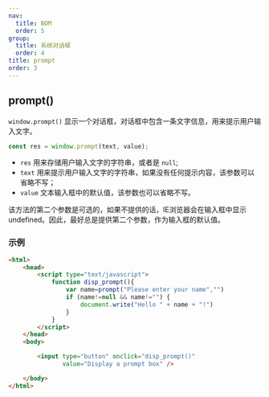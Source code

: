 ```yaml
---
nav:
  title: BOM
  order: 5
group:
  title: 系统对话框
  order: 4
title: prompt
order: 3
---
```


## prompt()

`window.prompt()` 显示一个对话框，对话框中包含一条文字信息，用来提示用户输入文字。

```js
const res = window.prompt(text, value);
```

- `res` 用来存储用户输入文字的字符串，或者是 `null`;
- `text` 用来提示用户输入文字的字符串，如果没有任何提示内容，该参数可以省略不写；
- `value` 文本输入框中的默认值，该参数也可以省略不写。

该方法的第二个参数是可选的，如果不提供的话，IE浏览器会在输入框中显示 undefined。因此，最好总是提供第二个参数，作为输入框的默认值。

### 示例

```html
<html>
    <head>
        <script type="text/javascript">
            function disp_prompt(){
                var name=prompt("Please enter your name","")
                if (name!=null && name!="") {
                    document.write("Hello " + name + "!")
                }
            }
        </script>
    </head>
    <body>

        <input type="button" onclick="disp_prompt()"
               value="Display a prompt box" />

    </body>
</html>
```


